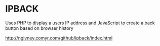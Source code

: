 # IPBACK
Uses PHP to display a users IP address and JavaScript to create a back button based on browser history

http://ngivney.comyr.com/github/ipback/index.html
